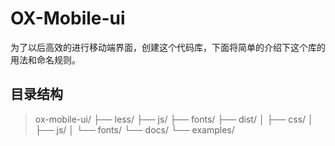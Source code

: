 # OX-Mobile-ui
为了以后高效的进行移动端界面，创建这个代码库，下面将简单的介绍下这个库的用法和命名规则。

## 目录结构
>ox-mobile-ui/
> ├── less/
> ├── js/
> ├── fonts/
> ├── dist/
> │   ├── css/
> │   ├── js/
> │   └── fonts/
> └── docs/
>     └── examples/

